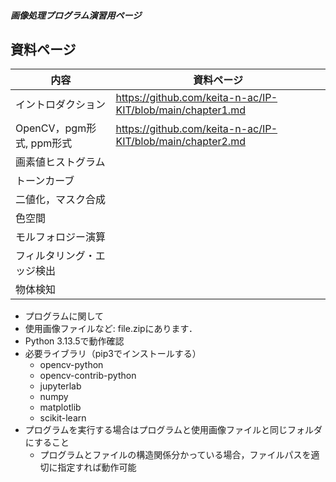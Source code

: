 ##### 画像処理プログラム演習用ページ

## 資料ページ
| 内容 | 資料ページ | 
| ------ | --- |
| イントロダクション | https://github.com/keita-n-ac/IP-KIT/blob/main/chapter1.md |
| OpenCV，pgm形式, ppm形式 | https://github.com/keita-n-ac/IP-KIT/blob/main/chapter2.md |
| 画素値ヒストグラム |  |
| トーンカーブ |  |
| 二値化，マスク合成 |  |
| 色空間 |  |
| モルフォロジー演算 |  |
| フィルタリング・エッジ検出 |  |
| 物体検知 |  |

- プログラムに関して
- 使用画像ファイルなど: file.zipにあります．
- Python 3.13.5で動作確認
- 必要ライブラリ（pip3でインストールする）
  - opencv-python
  - opencv-contrib-python
  - jupyterlab
  - numpy
  - matplotlib
  - scikit-learn
- プログラムを実行する場合はプログラムと使用画像ファイルと同じフォルダにすること
  - プログラムとファイルの構造関係分かっている場合，ファイルパスを適切に指定すれば動作可能
